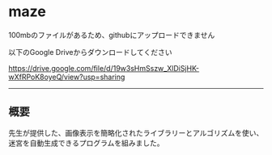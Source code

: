 # maze

100mbのファイルがあるため、githubにアップロードできません

以下のGoogle Driveからダウンロードしてください

https://drive.google.com/file/d/19w3sHmSszw_XlDiSjHK-wXfRPoK8oyeQ/view?usp=sharing

----
概要
----
先生が提供した、画像表示を簡略化されたライブラリーとアルゴリズムを使い、迷宮を自動生成できるプログラムを組みました。
